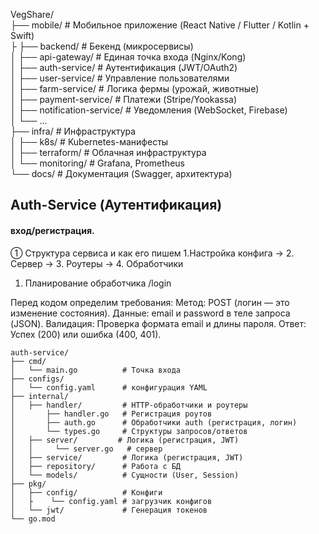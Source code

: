 VegShare/  
├── mobile/          # Мобильное приложение (React Native / Flutter / Kotlin + Swift)  
├
├── backend/             # Бекенд (микросервисы)  
│   ├── api-gateway/     # Единая точка входа (Nginx/Kong)  
│   ├── auth-service/    # Аутентификация (JWT/OAuth2)  
│   ├── user-service/    # Управление пользователями  
│   ├── farm-service/    # Логика фермы (урожай, животные)  
│   ├── payment-service/ # Платежи (Stripe/Yookassa)  
│   ├── notification-service/ # Уведомления (WebSocket, Firebase)  
│   └── ...  
├── infra/               # Инфраструктура  
│   ├── k8s/            # Kubernetes-манифесты  
│   ├── terraform/      # Облачная инфраструктура  
│   └── monitoring/     # Grafana, Prometheus  
└── docs/               # Документация (Swagger, архитектура)


## Auth-Service (Аутентификация)

#### вход/регистрация.

① Структура сервиса и как его пишем 
1.Настройка конфига → 2. Сервер → 3. Роутеры → 4. Обработчики

1. Планирование обработчика /login

Перед кодом определим требования:
    Метод: POST (логин — это изменение состояния).
    Данные: email и password в теле запроса (JSON).
    Валидация: Проверка формата email и длины пароля.
    Ответ: Успех (200) или ошибка (400, 401).


```
auth-service/
├── cmd/
│   └── main.go          # Точка входа
├── configs/
│   └── config.yaml      # конфигурация YAML
├── internal/
│   ├── handler/         # HTTP-обработчики и роутеры
│       ├── handler.go   # Регистрация роутов
│       ├── auth.go      # Обработчики auth (регистрация, логин)
│       └── types.go     # Структуры запросов/ответов
│   ├── server/         # Логика (регистрация, JWT)
│   │     └── server.go   # сервер
│   ├── service/         # Логика (регистрация, JWT)
│   ├── repository/      # Работа с БД
│   └── models/          # Сущности (User, Session)
├── pkg/
│   ├── config/          # Конфиги
│   ├    └── config.yaml # загрузчик конфигов
│   └── jwt/             # Генерация токенов
└── go.mod

```

